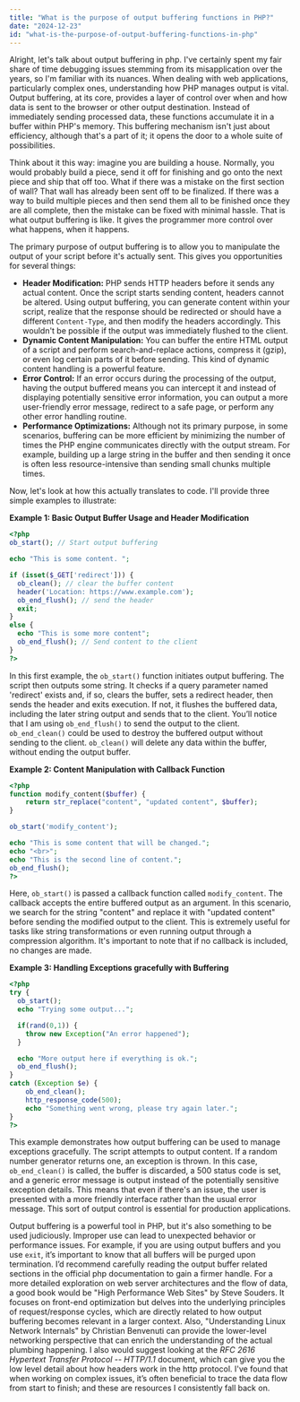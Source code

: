 ```yaml
---
title: "What is the purpose of output buffering functions in PHP?"
date: "2024-12-23"
id: "what-is-the-purpose-of-output-buffering-functions-in-php"
---
```


Alright, let's talk about output buffering in php. I've certainly spent my fair share of time debugging issues stemming from its misapplication over the years, so I'm familiar with its nuances. When dealing with web applications, particularly complex ones, understanding how PHP manages output is vital. Output buffering, at its core, provides a layer of control over when and how data is sent to the browser or other output destination. Instead of immediately sending processed data, these functions accumulate it in a buffer within PHP's memory. This buffering mechanism isn't just about efficiency, although that's a part of it; it opens the door to a whole suite of possibilities.

Think about it this way: imagine you are building a house. Normally, you would probably build a piece, send it off for finishing and go onto the next piece and ship that off too. What if there was a mistake on the first section of wall? That wall has already been sent off to be finalized. If there was a way to build multiple pieces and then send them all to be finished once they are all complete, then the mistake can be fixed with minimal hassle. That is what output buffering is like. It gives the programmer more control over what happens, when it happens.

The primary purpose of output buffering is to allow you to manipulate the output of your script before it's actually sent. This gives you opportunities for several things:

*   **Header Modification:** PHP sends HTTP headers before it sends any actual content. Once the script starts sending content, headers cannot be altered. Using output buffering, you can generate content within your script, realize that the response should be redirected or should have a different `Content-Type`, and then modify the headers accordingly. This wouldn't be possible if the output was immediately flushed to the client.
*   **Dynamic Content Manipulation:** You can buffer the entire HTML output of a script and perform search-and-replace actions, compress it (gzip), or even log certain parts of it before sending. This kind of dynamic content handling is a powerful feature.
*   **Error Control:** If an error occurs during the processing of the output, having the output buffered means you can intercept it and instead of displaying potentially sensitive error information, you can output a more user-friendly error message, redirect to a safe page, or perform any other error handling routine.
*   **Performance Optimizations:** Although not its primary purpose, in some scenarios, buffering can be more efficient by minimizing the number of times the PHP engine communicates directly with the output stream. For example, building up a large string in the buffer and then sending it once is often less resource-intensive than sending small chunks multiple times.

Now, let's look at how this actually translates to code. I'll provide three simple examples to illustrate:

**Example 1: Basic Output Buffer Usage and Header Modification**

```php
<?php
ob_start(); // Start output buffering

echo "This is some content. ";

if (isset($_GET['redirect'])) {
  ob_clean(); // clear the buffer content
  header('Location: https://www.example.com');
  ob_end_flush(); // send the header
  exit;
}
else {
  echo "This is some more content";
  ob_end_flush(); // Send content to the client
}
?>
```

In this first example, the `ob_start()` function initiates output buffering. The script then outputs some string. It checks if a query parameter named 'redirect' exists and, if so, clears the buffer, sets a redirect header, then sends the header and exits execution. If not, it flushes the buffered data, including the later string output and sends that to the client. You’ll notice that I am using `ob_end_flush()` to send the output to the client. `ob_end_clean()` could be used to destroy the buffered output without sending to the client. `ob_clean()` will delete any data within the buffer, without ending the output buffer.

**Example 2: Content Manipulation with Callback Function**

```php
<?php
function modify_content($buffer) {
    return str_replace("content", "updated content", $buffer);
}

ob_start('modify_content');

echo "This is some content that will be changed.";
echo "<br>";
echo "This is the second line of content.";
ob_end_flush();
?>
```

Here, `ob_start()` is passed a callback function called `modify_content`. The callback accepts the entire buffered output as an argument. In this scenario, we search for the string "content" and replace it with "updated content" before sending the modified output to the client. This is extremely useful for tasks like string transformations or even running output through a compression algorithm. It's important to note that if no callback is included, no changes are made.

**Example 3: Handling Exceptions gracefully with Buffering**

```php
<?php
try {
  ob_start();
  echo "Trying some output...";

  if(rand(0,1)) {
    throw new Exception("An error happened");
  }

  echo "More output here if everything is ok.";
  ob_end_flush();
}
catch (Exception $e) {
    ob_end_clean();
    http_response_code(500);
    echo "Something went wrong, please try again later.";
}
?>
```

This example demonstrates how output buffering can be used to manage exceptions gracefully. The script attempts to output content. If a random number generator returns one, an exception is thrown. In this case, `ob_end_clean()` is called, the buffer is discarded, a 500 status code is set, and a generic error message is output instead of the potentially sensitive exception details. This means that even if there's an issue, the user is presented with a more friendly interface rather than the usual error message. This sort of output control is essential for production applications.

Output buffering is a powerful tool in PHP, but it's also something to be used judiciously. Improper use can lead to unexpected behavior or performance issues. For example, if you are using output buffers and you use `exit`, it’s important to know that all buffers will be purged upon termination. I’d recommend carefully reading the output buffer related sections in the official php documentation to gain a firmer handle. For a more detailed exploration on web server architectures and the flow of data, a good book would be "High Performance Web Sites" by Steve Souders. It focuses on front-end optimization but delves into the underlying principles of request/response cycles, which are directly related to how output buffering becomes relevant in a larger context. Also, "Understanding Linux Network Internals" by Christian Benvenuti can provide the lower-level networking perspective that can enrich the understanding of the actual plumbing happening. I also would suggest looking at the *RFC 2616 Hypertext Transfer Protocol -- HTTP/1.1* document, which can give you the low level detail about how headers work in the http protocol. I've found that when working on complex issues, it’s often beneficial to trace the data flow from start to finish; and these are resources I consistently fall back on.
